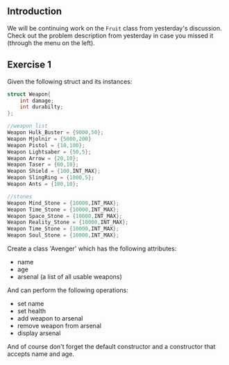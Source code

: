 Introduction
---

We will be continuing work on the `Fruit` class from yesterday's discussion.
Check out the problem description from yesterday in case you missed it (through the menu on the left).

Exercise 1
---
Given the following struct and its instances:

```c++
struct Weapon{
    int damage;
    int durabilty;
};

//weapon list
Weapon Hulk_Buster = {9000,50};
Weapon Mjolnir = {5000,200}
Weapon Pistol = {10,100};
Weapon Lightsaber = {50,5};
Weapon Arrow = {20,10};
Weapon Taser = {60,10};
Weapon Shield = {100,INT_MAX};
Weapon SlingRing = {1000,5};
Weapon Ants = {100,10};

//stones
Weapon Mind_Stone = {10000,INT_MAX};
Weapon Time_Stone = {10000,INT_MAX};
Weapon Space_Stone = {10000,INT_MAX};
Weapon Reality_Stone = {10000,INT_MAX};
Weapon Time_Stone = {10000,INT_MAX};
Weapon Soul_Stone = {10000,INT_MAX};
```
Create a class 'Avenger' which has the following attributes:
* name
* age
* arsenal (a list of all usable weapons)

And can perform the following operations:
* set name
* set health
* add weapon to arsenal
* remove weapon from arsenal
* display arsenal

And of course don't forget the default constructor and a constructor that accepts name and age.


